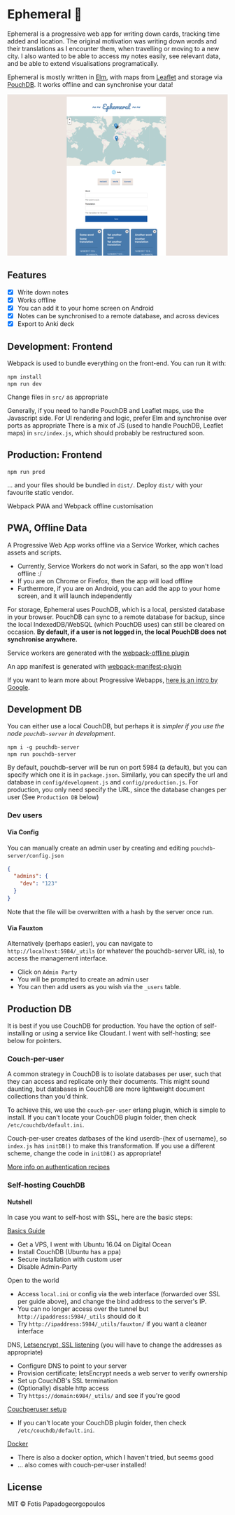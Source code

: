 # Ephemeral 🍃

Ephemeral is a progressive web app for writing down cards, tracking time added and location.
The original motivation was writing down words and their translations as I encounter them, when travelling or moving to a new city.
I also wanted to be able to access my notes easily, see relevant data, and be able to extend visualisations programatically.

Ephemeral is mostly written in [Elm](http://elm-lang.org), with maps from [Leaflet](http://http://leafletjs.com/) and storage via [PouchDB](https://pouchdb.com/).
It works offline and can synchronise your data!

![Ephemeral Demo](docs/media/demo_frontpage.png)

## Features
- [X] Write down notes
- [X] Works offline
- [X] You can add it to your home screen on Android
- [X] Notes can be synchronised to a remote database, and across devices
- [X] Export to Anki deck

## Development: Frontend
Webpack is used to bundle everything on the front-end. You can run it with:
```shell
npm install
npm run dev
```

Change files in `src/` as appropriate

Generally, if you need to handle PouchDB and Leaflet maps, use the Javascript side.
For UI rendering and logic, prefer Elm and synchronise over ports as appropriate
There is a mix of JS (used to handle PouchDB, Leaflet maps) in `src/index.js`, which should probably be restructured soon.

## Production: Frontend
```shell
npm run prod
```
... and your files should be bundled in `dist/`.
Deploy `dist/` with your favourite static vendor.

Webpack PWA and Webpack offline customisation

## PWA, Offline Data
A Progressive Web App works offline via a Service Worker, which caches assets and scripts.
- Currently, Service Workers do not work in Safari, so the app won't load offline :/
- If you are on Chrome or Firefox, then the app will load offline
- Furthermore, if you are on Android, you can add the app to your home screen, and it will launch independently

For storage, Ephemeral uses PouchDB, which is a local, persisted database in your browser.
PouchDB can sync to a remote database for backup, since the local IndexedDB/WebSQL (which PouchDB uses) can still be cleared on occasion.
**By default, if a user is not logged in, the local PouchDB does not synchronise anywhere.**

Service workers are generated with the [webpack-offline plugin](https://github.com/NekR/offline-plugin)

An app manifest is generated with [webpack-manifest-plugin](https://github.com/danethurber/webpack-manifest-plugin)

If you want to learn more about Progressive Webapps, [here is an intro by
Google](https://developers.google.com/web/progressive-web-apps/).

## Development DB
You can either use a local CouchDB, but perhaps it is *simpler if you use the node `pouchdb-server` in development*.

```shell
npm i -g pouchdb-server
npm run pouchdb-server
```

By default, pouchdb-server will be run on port 5984 (a default), but you can specify which one it is in `package.json`.
Similarly, you can specify the url and database in `config/development.js` and `config/production.js`.
For production, you only need specify the URL, since the database changes per user (See `Production DB` below)

### Dev users
#### Via Config
You can manually create an admin user by creating and editing `pouchdb-server/config.json`

```json
{
  "admins": {
    "dev": "123"
  }
}
```
Note that the file will be overwritten with a hash by the server once run.

#### Via Fauxton
Alternatively (perhaps easier), you can navigate to `http://localhost:5984/_utils` (or whatever the pouchdb-server URL is), to access the management interface.
- Click on `Admin Party`
- You will be prompted to create an admin user
- You can then add users as you wish via the `_users` table.

## Production DB
It is best if you use CouchDB for production. You have the option of self-installing or using a service like Cloudant. I went with self-hosting; see below for pointers.

### Couch-per-user
A common strategy in CouchDB is to isolate databases per user, such that they can access and replicate only their documents.
This might sound daunting, but databases in CouchDB are more lightweight document collections than you'd think.

To achieve this, we use the `couch-per-user` erlang plugin, which is simple to install.
If you can't locate your CouchDB plugin folder, then check `/etc/couchdb/default.ini`.

Couch-per-user creates datbases of the kind userdb-{hex of username}, so `index.js` has `initDB()` to make this transformation.
If you use a different scheme, change the code in `initDB()` as appropriate!

[More info on authentication recipes](https://github.com/pouchdb-community/pouchdb-authentication#couchdb-authentication-recipes)

### Self-hosting CouchDB
#### Nutshell
In case you want to self-host with SSL, here are the basic steps:

[Basics Guide](https://www.digitalocean.com/community/tutorials/how-to-install-couchdb-and-futon-on-ubuntu-14-04)
  - Get a VPS, I went with Ubuntu 16.04 on Digital Ocean
  - Install CouchDB (Ubuntu has a ppa)
  - Secure installation with custom user
  - Disable Admin-Party

Open to the world
  - Access `local.ini` or config via the web interface (forwarded over SSL per guide above), and change the bind address to the server's IP.
  - You can no longer access over the tunnel but `http://ipaddress:5984/_utils` should do it
  - Try `http://ipaddress:5984/_utils/fauxton/` if you want a cleaner interface

DNS, [Letsencrypt, SSL listening](http://verbally.flimzy.com/configuring-couchdb-1-6-1-letsencrypt-free-ssl-certificate-debian-8-jessie/) (you will have to change the addresses as appropriate)
  - Configure DNS to point to your server
  - Provision certificate; letsEncrypt needs a web server to verify ownership
  - Set up CouchDB's SSL termination
  - (Optionally) disable http access
  - Try `https://domain:6984/_utils/` and see if you're good

[Couchperuser setup](https://github.com/etrepum/couchperuser)
- If you can't locate your CouchDB plugin folder, then check `/etc/couchdb/default.ini`.

[Docker](https://github.com/apache/couchdb-docker)
 - There is also a docker option, which I haven't tried, but seems good
  - ... also comes with couch-per-user installed!


## License

MIT © Fotis Papadogeorgopoulos
